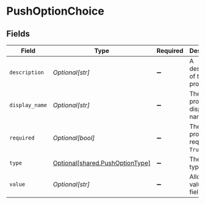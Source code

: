 # PushOptionChoice


## Fields

| Field                                                                    | Type                                                                     | Required                                                                 | Description                                                              |
| ------------------------------------------------------------------------ | ------------------------------------------------------------------------ | ------------------------------------------------------------------------ | ------------------------------------------------------------------------ |
| `description`                                                            | *Optional[str]*                                                          | :heavy_minus_sign:                                                       | A description of the property.                                           |
| `display_name`                                                           | *Optional[str]*                                                          | :heavy_minus_sign:                                                       | The property's display name.                                             |
| `required`                                                               | *Optional[bool]*                                                         | :heavy_minus_sign:                                                       | The property is required if `True`.                                      |
| `type`                                                                   | [Optional[shared.PushOptionType]](../../models/shared/pushoptiontype.md) | :heavy_minus_sign:                                                       | The option type.                                                         |
| `value`                                                                  | *Optional[str]*                                                          | :heavy_minus_sign:                                                       | Allowed value for field.                                                 |